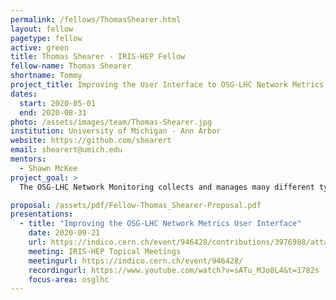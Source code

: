 ```yaml
---
permalink: /fellows/ThomasShearer.html
layout: fellow
pagetype: fellow
active: green
title: Thomas Shearer - IRIS-HEP Fellow
fellow-name: Thomas Shearer
shortname: Tommy
project_title: Improving the User Interface to OSG-LHC Network Metrics
dates:
  start: 2020-05-01
  end: 2020-08-31
photo: /assets/images/team/Thomas-Shearer.jpg
institution: University of Michigan - Ann Arbor
website: https://github.com/shearert
email: shearert@umich.edu
mentors:
  - Shawn McKee
project_goal: >
  The OSG-LHC Network Monitoring collects and manages many different types of metrics related to network performance. The purpose is to enable identification of network problems and their speedy resolution. This data is continuously acquired, giving current information on the health and performance of the network. The initial work on the user interface created a few general overview pages organized by the metric being measured, which is not necessarily relevant for users of the system.  My project is to augment this user interface to assemble information relevant to specific use-cases. I plan to survey existing and potential users to identify the most important use-cases they have and iteratively evolve dashboards to meet those needs. This will ensure that the use-case specific dashboards created are relevant and useful for the community.

proposal: /assets/pdf/Fellow-Thomas_Shearer-Proposal.pdf
presentations:
  - title: "Improving the OSG-LHC Network Metrics User Interface"
    date: 2020-09-21
    url: https://indico.cern.ch/event/946428/contributions/3976988/attachments/2106258/3542241/Tommy-Shearer-IRIS-HEP-Fellowship-Presentation.pdf
    meeting: IRIS-HEP Topical Meetings
    meetingurl: https://indico.cern.ch/event/946428/
    recordingurl: https://www.youtube.com/watch?v=sATu_MJo8L4&t=1782s
    focus-area: osglhc
---
```

